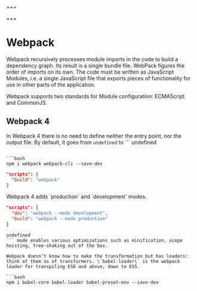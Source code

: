 
+++

+++
# Webpack

Webpack recursively processes module imports in the code to build a dependency graph. Its result is a single bundle file. WebPack figures the order of imports on its own. The code must be written as JavaScript Modules, i.e.  a single JavaScript file that exports pieces of functionality for use in other parts of the application.

Webpack supports two standards for Module configuration: ECMAScript and CommonJS.

## Webpack 4

In Webpack 4 there is no need to define neither the entry point, nor the output file. By default, it goes from ```
undefined
``` to ```
undefined
```.

```bash 
npm i webpack webpack-cli --save-dev
```

```json 
"scripts": {
  "build": "webpack"
}
```

Webpack 4 adds \`production\` and \`development\` modes.

```json 
"scripts": {
  "dev": "webpack --mode development",
  "build": "webpack --mode production"
}
```

```
undefined
``` mode enables various optimizations such as minification, scope hoisting, tree-shaking out of the box.

Webpack doesn’t know how to make the transformation but has loaders: think of them as of transformers. \`babel-loader\` is the webpack loader for transpiling ES6 and above, down to ES5.

```bash 
npm i babel-core babel-loader babel-preset-env --save-dev
```

